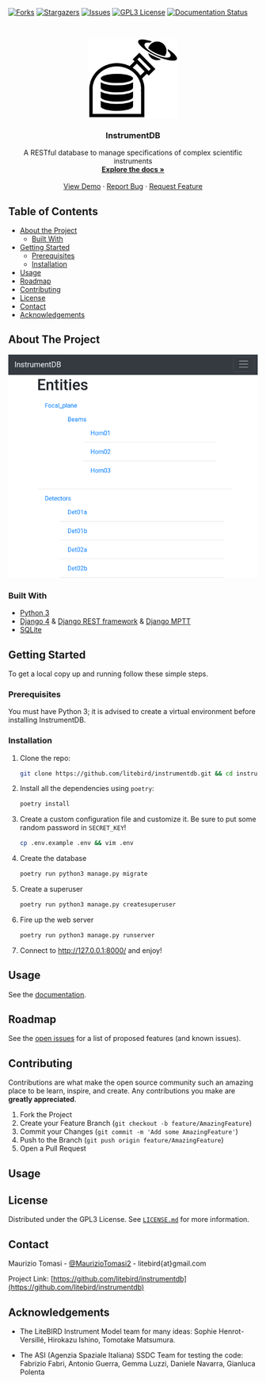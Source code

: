 <!-- This template was took from https://github.com/othneildrew/Best-README-Template -->

<!-- PROJECT SHIELDS -->
[![Forks][forks-shield]][forks-url]
[![Stargazers][stars-shield]][stars-url]
[![Issues][issues-shield]][issues-url]
[![GPL3 License][license-shield]][license-url]
[![Documentation Status][docs-shield]][docs-url]


<!-- PROJECT LOGO -->
<br />
<p align="center">
  <a href="https://github.com/litebird/instrumentdb">
    <img src="images/logo.svg" alt="Logo" width="180">
  </a>

  <h3 align="center">InstrumentDB</h3>

  <p align="center">
    A RESTful database to manage specifications of complex scientific instruments
    <br />
    <a href="https://instrumentdb.readthedocs.io/en/latest/?badge=latest"><strong>Explore the docs »</strong></a>
    <br />
    <br />
    <a href="https://github.com/litebird/instrumentdb">View Demo</a>
    ·
    <a href="https://github.com/litebird/instrumentdb/issues">Report Bug</a>
    ·
    <a href="https://github.com/litebird/instrumentdb/issues">Request Feature</a>
  </p>
</p>



## Table of Contents

* [About the Project](#about-the-project)
  * [Built With](#built-with)
* [Getting Started](#getting-started)
  * [Prerequisites](#prerequisites)
  * [Installation](#installation)
* [Usage](#usage)
* [Roadmap](#roadmap)
* [Contributing](#contributing)
* [License](#license)
* [Contact](#contact)
* [Acknowledgements](#acknowledgements)



## About The Project

[![Product Name Screen Shot][product-screenshot]](https://github.com/litebird/instrumentdb)


### Built With

-   [Python 3](https://www.python.org/)
-   [Django 4](https://www.djangoproject.com/) & [Django REST
  framework](https://www.django-rest-framework.org/) & [Django
  MPTT](https://github.com/django-mptt/django-mptt)
-   [SQLite](https://sqlite.org)



## Getting Started

To get a local copy up and running follow these simple steps.

### Prerequisites

You must have Python 3; it is advised to create a virtual environment
before installing InstrumentDB.

### Installation
 
1.  Clone the repo:
    ```sh
    git clone https://github.com/litebird/instrumentdb.git && cd instrumentdb
    ```
    
2.  Install all the dependencies using `poetry`:

    ```sh
    poetry install
    ```

3.  Create a custom configuration file and customize it. Be sure to put some random password in `SECRET_KEY`!
    ```sh
    cp .env.example .env && vim .env
    ```
    
4.  Create the database
    ```sh
    poetry run python3 manage.py migrate
    ```

5.  Create a superuser
    ```sh
    poetry run python3 manage.py createsuperuser
    ```

6.  Fire up the web server
    ```sh
    poetry run python3 manage.py runserver
    ```

7.  Connect to http://127.0.0.1:8000/ and enjoy!


## Usage

See the [documentation][docs-url].


## Roadmap

See the [open issues](https://github.com/litebird/instrumentdb/issues)
for a list of proposed features (and known issues).



## Contributing

Contributions are what make the open source community such an amazing
place to be learn, inspire, and create. Any contributions you make are
**greatly appreciated**.

1. Fork the Project
2. Create your Feature Branch (`git checkout -b feature/AmazingFeature`)
3. Commit your Changes (`git commit -m 'Add some AmazingFeature'`)
4. Push to the Branch (`git push origin feature/AmazingFeature`)
5. Open a Pull Request


## Usage


## License

Distributed under the GPL3 License. See [`LICENSE.md`][license-url]
for more information.



## Contact

Maurizio Tomasi -
[@MaurizioTomasi2](https://twitter.com/@MaurizioTomasi2) -
litebird{at}gmail.com

Project Link:
[https://github.com/litebird/instrumentdb](https://github.com/litebird/instrumentdb)



<!-- ACKNOWLEDGEMENTS -->
## Acknowledgements

- The LiteBIRD Instrument Model team for many ideas: Sophie Henrot-Versillé, Hirokazu Ishino, Tomotake Matsumura.

- The ASI (Agenzia Spaziale Italiana) SSDC Team for testing the code: Fabrizio Fabri, Antonio Guerra, Gemma Luzzi, Daniele Navarra, Gianluca Polenta


<!-- MARKDOWN LINKS & IMAGES -->
<!-- https://www.markdownguide.org/basic-syntax/#reference-style-links -->
[forks-shield]: https://img.shields.io/github/forks/litebird/instrumentdb.svg?style=flat-square
[forks-url]: https://github.com/litebird/instrumentdb/network/members
[stars-shield]: https://img.shields.io/github/stars/litebird/instrumentdb.svg?style=flat-square
[stars-url]: https://github.com/litebird/instrumentdb/stargazers
[issues-shield]: https://img.shields.io/github/issues/litebird/instrumentdb.svg?style=flat-square
[issues-url]: https://github.com/litebird/instrumentdb/issues
[license-shield]: https://img.shields.io/github/license/litebird/instrumentdb.svg?style=flat-square
[license-url]: https://github.com/litebird/instrumentdb/blob/master/LICENSE.md
[product-screenshot]: images/instrumentdb-screenshot.png
[docs-shield]: https://readthedocs.org/projects/instrumentdb/badge/?version=latest
[docs-url]: https://instrumentdb.readthedocs.io/en/latest/?badge=latest
